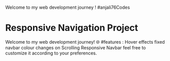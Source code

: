 Welcome to my web development journey !
#anjali76Codes 
# Responsive Navigation Project
Welcome to my web development journey! 🌐 
#features :
 Hover effects
 fixed navbar
 colour changes on Scrolling
 Responsive Navbar
 feel free to customize it according to your preferences.


